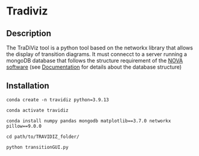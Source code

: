 # Tradiviz

## Description

The TraDiViz tool is a python tool based on the networkx library that allows the display of transition diagrams. 
It must connecct to a server running a mongoDB database that follows the structure requirement of the [NOVA software](https://github.com/hcmlab/nova) (see [Documentation](https://rawgit.com/hcmlab/nova/master/docs/index.html#general-structure) for details about the database structure)

## Installation

```
conda create -n travidiz python=3.9.13 

conda activate travidiz

conda install numpy pandas mongodb matplotlib==3.7.0 networkx pillow==9.0.0

cd path/to/TRAVIDIZ_folder/

python transitionGUI.py

```
